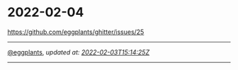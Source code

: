 # 2022-02-04

<https://github.com/eggplants/ghitter/issues/25>

---



[@eggplants](https://github.com/eggplants), *updated at: [2022-02-03T15:14:25Z](https://github.com/eggplants/ghitter/issues/25#issue-1123207700)*

---


